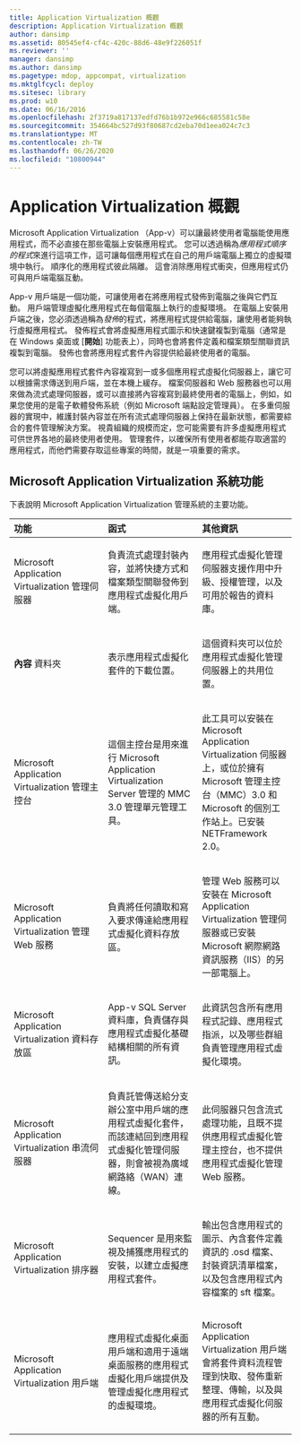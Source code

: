 ```yaml
---
title: Application Virtualization 概觀
description: Application Virtualization 概觀
author: dansimp
ms.assetid: 80545ef4-cf4c-420c-88d6-48e9f226051f
ms.reviewer: ''
manager: dansimp
ms.author: dansimp
ms.pagetype: mdop, appcompat, virtualization
ms.mktglfcycl: deploy
ms.sitesec: library
ms.prod: w10
ms.date: 06/16/2016
ms.openlocfilehash: 2f3719a817137edfd76b1b972e966c685581c58e
ms.sourcegitcommit: 354664bc527d93f80687cd2eba70d1eea024c7c3
ms.translationtype: MT
ms.contentlocale: zh-TW
ms.lasthandoff: 06/26/2020
ms.locfileid: "10800944"
---
```

# Application Virtualization 概觀


Microsoft Application Virtualization （App-v）可以讓最終使用者電腦能使用應用程式，而不必直接在那些電腦上安裝應用程式。 您可以透過稱為*應用程式順序的程式*來進行這項工作，這可讓每個應用程式在自己的用戶端電腦上獨立的虛擬環境中執行。 順序化的應用程式彼此隔離。 這會消除應用程式衝突，但應用程式仍可與用戶端電腦互動。

App-v 用戶端是一個功能，可讓使用者在將應用程式發佈到電腦之後與它們互動。 用戶端管理虛擬化應用程式在每個電腦上執行的虛擬環境。 在電腦上安裝用戶端之後，您必須透過稱為*發佈*的程式，將應用程式提供給電腦，讓使用者能夠執行虛擬應用程式。 發佈程式會將虛擬應用程式圖示和快速鍵複製到電腦（通常是在 Windows 桌面或 [**開始**] 功能表上），同時也會將套件定義和檔案類型關聯資訊複製到電腦。 發佈也會將應用程式套件內容提供給最終使用者的電腦。

您可以將虛擬應用程式套件內容複寫到一或多個應用程式虛擬化伺服器上，讓它可以根據需求傳送到用戶端，並在本機上緩存。 檔案伺服器和 Web 服務器也可以用來做為流式處理伺服器，或可以直接將內容複寫到最終使用者的電腦上，例如，如果您使用的是電子軟體發佈系統（例如 Microsoft 端點設定管理員）。 在多重伺服器的實現中，維護封裝內容並在所有流式處理伺服器上保持在最新狀態，都需要綜合的套件管理解決方案。 視貴組織的規模而定，您可能需要有許多虛擬應用程式可供世界各地的最終使用者使用。 管理套件，以確保所有使用者都能存取適當的應用程式，而他們需要存取這些專案的時間，就是一項重要的需求。

## Microsoft Application Virtualization 系統功能


下表說明 Microsoft Application Virtualization 管理系統的主要功能。

<table>
<colgroup>
<col width="33%" />
<col width="33%" />
<col width="33%" />
</colgroup>
<thead>
<tr class="header">
<th align="left">功能</th>
<th align="left">函式</th>
<th align="left">其他資訊</th>
</tr>
</thead>
<tbody>
<tr class="odd">
<td align="left"><p>Microsoft Application Virtualization 管理伺服器</p></td>
<td align="left"><p>負責流式處理封裝內容，並將快捷方式和檔案類型關聯發佈到應用程式虛擬化用戶端。</p></td>
<td align="left"><p>應用程式虛擬化管理伺服器支援作用中升級、授權管理，以及可用於報告的資料庫。</p></td>
</tr>
<tr class="even">
<td align="left"><p><strong>內容 </strong> 資料夾</p></td>
<td align="left"><p>表示應用程式虛擬化套件的下載位置。</p></td>
<td align="left"><p>這個資料夾可以位於應用程式虛擬化管理伺服器上的共用位置。</p></td>
</tr>
<tr class="odd">
<td align="left"><p>Microsoft Application Virtualization 管理主控台</p></td>
<td align="left"><p>這個主控台是用來進行 Microsoft Application Virtualization Server 管理的 MMC 3.0 管理單元管理工具。</p></td>
<td align="left"><p>此工具可以安裝在 Microsoft Application Virtualization 伺服器上，或位於擁有 Microsoft 管理主控台（MMC）3.0 和 Microsoft 的個別工作站上。已安裝 NETFramework 2.0。</p></td>
</tr>
<tr class="even">
<td align="left"><p>Microsoft Application Virtualization 管理 Web 服務</p></td>
<td align="left"><p>負責將任何讀取和寫入要求傳達給應用程式虛擬化資料存放區。</p></td>
<td align="left"><p>管理 Web 服務可以安裝在 Microsoft Application Virtualization 管理伺服器或已安裝 Microsoft 網際網路資訊服務（IIS）的另一部電腦上。</p></td>
</tr>
<tr class="odd">
<td align="left"><p>Microsoft Application Virtualization 資料存放區</p></td>
<td align="left"><p>App-v SQL Server 資料庫，負責儲存與應用程式虛擬化基礎結構相關的所有資訊。</p></td>
<td align="left"><p>此資訊包含所有應用程式記錄、應用程式指派，以及哪些群組負責管理應用程式虛擬化環境。</p></td>
</tr>
<tr class="even">
<td align="left"><p>Microsoft Application Virtualization 串流伺服器</p></td>
<td align="left"><p>負責託管傳送給分支辦公室中用戶端的應用程式虛擬化套件，而該連結回到應用程式虛擬化管理伺服器，則會被視為廣域網路絡（WAN）連線。</p></td>
<td align="left"><p>此伺服器只包含流式處理功能，且既不提供應用程式虛擬化管理主控台，也不提供應用程式虛擬化管理 Web 服務。</p></td>
</tr>
<tr class="odd">
<td align="left"><p>Microsoft Application Virtualization 排序器</p></td>
<td align="left"><p>Sequencer 是用來監視及捕獲應用程式的安裝，以建立虛擬應用程式套件。</p></td>
<td align="left"><p>輸出包含應用程式的圖示、內含套件定義資訊的 .osd 檔案、封裝資訊清單檔案，以及包含應用程式內容檔案的 sft 檔案。</p></td>
</tr>
<tr class="even">
<td align="left"><p>Microsoft Application Virtualization 用戶端</p></td>
<td align="left"><p>應用程式虛擬化桌面用戶端和適用于遠端桌面服務的應用程式虛擬化用戶端提供及管理虛擬化應用程式的虛擬環境。</p></td>
<td align="left"><p>Microsoft Application Virtualization 用戶端會將套件資料流程管理到快取、發佈重新整理、傳輸，以及與應用程式虛擬化伺服器的所有互動。</p></td>
</tr>
</tbody>
</table>

 

 

 





